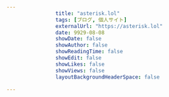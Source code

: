 ---
                title: "asterisk.lol"
                tags: [ブログ, 個人サイト]
                externalUrl: "https://asterisk.lol"
                date: 9929-08-08
                showDate: false
                showAuthor: false
                showReadingTime: false
                showEdit: false
                showLikes: false
                showViews: false
                layoutBackgroundHeaderSpace: false
                ---

